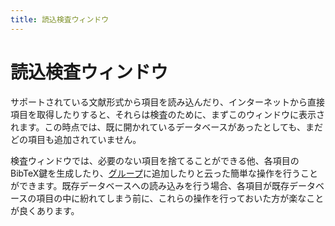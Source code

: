 ```yaml
---
title: 読込検査ウィンドウ
---
```


# 読込検査ウィンドウ

サポートされている文献形式から項目を読み込んだり、インターネットから直接項目を取得したりすると、それらは検査のために、まずこのウィンドウに表示されます。この時点では、既に開かれているデータベースがあったとしても、まだどの項目も追加されていません。

検査ウィンドウでは、必要のない項目を捨てることができる他、各項目のBibTeX鍵を生成したり、[グループ](GroupsHelp.md)に追加したりと云った簡単な操作を行うことができます。既存データベースへの読み込みを行う場合、各項目が既存データベースの項目の中に紛れてしまう前に、これらの操作を行っておいた方が楽なことが良くあります。
